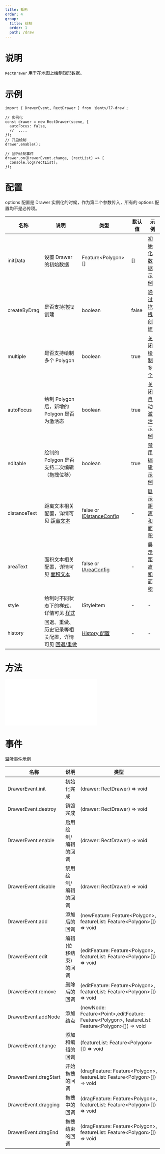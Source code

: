 ```yaml
---
title: 矩形
order: 4
group:
  title: 绘制
  order: 1
  path: /draw
---
```


# 说明

`RectDrawer` 用于在地图上绘制矩形数据。

# 示例

```tsx | pure
import { DrawerEvent, RectDrawer } from '@antv/l7-draw';

// 实例化
const drawer = new RectDrawer(scene, {
  autoFocus: false,
  //  ....
});
// 开启绘制
drawer.enable();

// 监听绘制事件
drawer.on(DrawerEvent.change, (rectList) => {
  console.log(rectList);
});
```

# 配置

options 配置是 Drawer 实例化的时候，作为第二个参数传入，所有的 options 配置均不是必传项。

| 名称         | 说明                                                                       | 类型                                                   | 默认值 | 示例                                         |
| ------------ | -------------------------------------------------------------------------- | ------------------------------------------------------ | ------ | -------------------------------------------- |
| initData     | 设置 Drawer 的初始数据                                                     | Feature&lt;Polygon&gt;[]                               | []     | [初始化数据示例](/example/rect/init-data)    |
| createByDrag | 是否支持拖拽创建                                                           | boolean                                                | false  | [通过拖拽创建](/example/rect/create-by-drag) |
| multiple     | 是否支持绘制多个 Polygon                                                   | boolean                                                | true   | [关闭绘制多个](/example/rect/multiple)       |
| autoFocus    | 绘制 Polygon 后，新增的 Polygon 是否为激活态                               | boolean                                                | true   | [关闭自动激活示例](/example/rect/auto-focus) |
| editable     | 绘制的 Polygon 是否支持二次编辑（拖拽位移）                                | boolean                                                | true   | [禁用编辑示例](/example/rect/editable)       |
| distanceText | 距离文本相关配置，详情可见 [距离文本](/docs/super/distance)               | false or [IDistanceConfig](/docs/super/distance#配置) | -      | [展示距离和面积](/example/rect/area)         |
| areaText     | 面积文本相关配置，详情可见 [面积文本](/docs/super/area)                   | false or [IAreaConfig](/docs/super/area#配置)         | -      | [展示距离和面积](/example/rect/area)         |
| style        | 绘制时不同状态下的样式，详情可见 [样式](/docs/super/style)                 | IStyleItem                                             | -      | -                                            |
| history      | 回退、重做、历史记录等相关配置，详情可见 [回退/重做](/docs/super/history) | [History 配置](/docs/super/history)                   | -      | -                                            |

# 方法

<embed src="../method.md"></embed>

# 事件

[监听事件示例](/example/rect/event)

| 名称                  | 说明                 | 类型                                                                                                               |
| --------------------- | -------------------- | ------------------------------------------------------------------------------------------------------------------ |
| DrawerEvent.init      | 初始化完成           | (drawer: RectDrawer) => void                                                                                       |
| DrawerEvent.destroy   | 销毁完成             | (drawer: RectDrawer) => void                                                                                       |
| DrawerEvent.enable    | 启用绘制/编辑的回调  | (drawer: RectDrawer) => void                                                                                       |
| DrawerEvent.disable   | 禁用绘制/编辑的回调  | (drawer: RectDrawer) => void                                                                                       |
| DrawerEvent.add       | 添加后的回调         | (newFeature: Feature&lt;Polygon&gt;, featureList: Feature&lt;Polygon&gt;[]) => void                                |
| DrawerEvent.edit      | 编辑(位移结束)的回调 | (editFeature: Feature&lt;Polygon&gt;, featureList: Feature&lt;Polygon&gt;[]) => void                               |
| DrawerEvent.remove    | 删除后的回调         | (editFeature: Feature&lt;Polygon&gt;, featureList: Feature&lt;Polygon&gt;[]) => void                               |
| DrawerEvent.addNode   | 添加结点             | (newNode: Feature&lt;Point&gt;,editFeature: Feature&lt;Polygon&gt;, featureList: Feature&lt;Polygon&gt;[]) => void |
| DrawerEvent.change    | 添加和编辑的回调     | (featureList: Feature&lt;Polygon&gt;[]) => void                                                                    |
| DrawerEvent.dragStart | 开始拖拽的回调       | (dragFeature: Feature&lt;Polygon&gt;, featureList: Feature&lt;Polygon&gt;[]) => void                               |
| DrawerEvent.dragging  | 拖拽中的回调         | (dragFeature: Feature&lt;Polygon&gt;, featureList: Feature&lt;Polygon&gt;[]) => void                               |
| DrawerEvent.dragEnd   | 拖拽结束的回调       | (dragFeature: Feature&lt;Polygon&gt;, featureList: Feature&lt;Polygon&gt;[]) => void                               |
